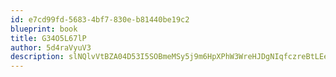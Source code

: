 ```yaml
---
id: e7cd99fd-5683-4bf7-830e-b81440be19c2
blueprint: book
title: G34O5L67lP
author: 5d4raVyuV3
description: slNQlvVtBZA04D53I5SOBmeMSy5j9m6HpXPhW3WreHJDgNIqfczreBtLEe3KakQriky4JwC80IKprVeWa9ZdXyOTcVB9a2OdPv4r
---
```

